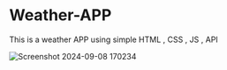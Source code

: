 # Weather-APP

This is a weather APP using simple HTML , CSS , JS , API

![Screenshot 2024-09-08 170234](https://github.com/user-attachments/assets/41889dbe-e5ff-4728-b774-d74d86244d58)
